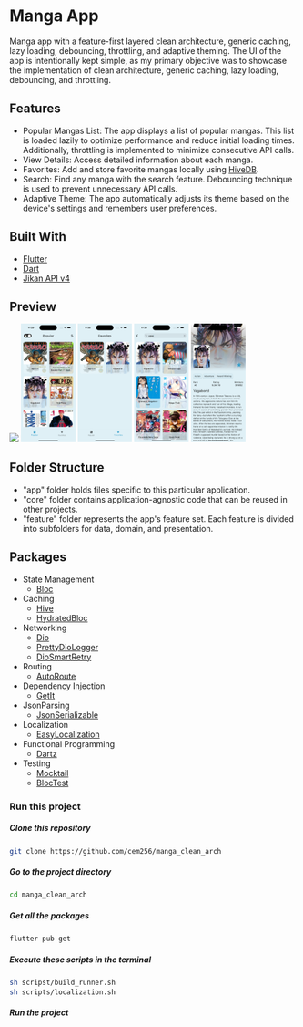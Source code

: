 # Manga App

Manga app with a feature-first layered clean architecture, generic caching, lazy loading, debouncing, throttling, and adaptive theming. The UI of the app is intentionally kept simple, as my primary objective was to showcase the implementation of clean architecture, generic caching, lazy loading, debouncing, and throttling.

## Features

- Popular Mangas List: The app displays a list of popular mangas. This list is loaded lazily to optimize performance and reduce initial loading times. Additionally, throttling is implemented to minimize consecutive API calls.
- View Details: Access detailed information about each manga.
- Favorites: Add and store favorite mangas locally using [HiveDB](https://pub.dev/packages/hive).
- Search: Find any manga with the search feature. Debouncing technique is used to prevent unnecessary API calls.
- Adaptive Theme: The app automatically adjusts its theme based on the device's settings and remembers user preferences.

## Built With

- [Flutter](https://flutter.dev/)
- [Dart](https://dart.dev/)
- [Jikan API v4](https://docs.api.jikan.moe/)

## Preview

<p>
    <img src="screenshots/preview.gif" width="19%"/>
    <img src="screenshots/popular.png" width="19%"/>
    <img src="screenshots/favorites.png" width="19%"/>
    <img src="screenshots/search.png" width="19%"/>
    <img src="screenshots/detail.png" width="19%"/>
</p>

## Folder Structure

- "app" folder holds files specific to this particular application.
- "core" folder contains application-agnostic code that can be reused in other projects.
- "feature" folder represents the app's feature set. Each feature is divided into subfolders for data, domain, and presentation.

## Packages

- State Management
  - [Bloc](https://pub.dev/packages/flutter_bloc)
- Caching
  - [Hive](https://pub.dev/packages/hive)
  - [HydratedBloc](https://pub.dev/packages/hydrated_bloc)
- Networking
  - [Dio](https://pub.dev/packages/dio)
  - [PrettyDioLogger](https://pub.dev/packages/pretty_dio_logger)
  - [DioSmartRetry](https://pub.dev/packages/dio_smart_retry)
- Routing
  - [AutoRoute](https://pub.dev/packages/auto_route)
- Dependency Injection
  - [GetIt](https://pub.dev/packages/get_it)
- JsonParsing
  - [JsonSerializable](https://pub.dev/packages/json_serializable)
- Localization
  - [EasyLocalization](https://pub.dev/packages/easy_localization)
- Functional Programming
  - [Dartz](https://pub.dev/packages/dartz)
- Testing
  - [Mocktail](https://pub.dev/packages/mocktail)
  - [BlocTest](https://pub.dev/packages/bloc_test)

### Run this project

##### Clone this repository

```sh
git clone https://github.com/cem256/manga_clean_arch
```

##### Go to the project directory

```sh
cd manga_clean_arch
```

##### Get all the packages

```sh
flutter pub get
```

##### Execute these scripts in the terminal

```sh
sh scripst/build_runner.sh
sh scripts/localization.sh
```

##### Run the project
